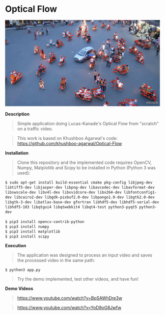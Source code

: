 # Optical Flow

![Demo Result](https://github.com/kranok-dev/Optical_Flow/blob/main/result_image.png?raw=true)

**Description**                                                               
> Simple application doing Lucas-Kanade's Optical Flow from "scratch" on a traffic video.

> This work is based on Khushboo Agarwal's code:
> https://github.com/khushboo-agarwal/Optical-Flow

**Installation**
> Clone this repository and the implemented code requires OpenCV, Numpy, Matplotlib and Scipy to be installed in Python (Python 3 was used):
  ```
  $ sudo apt-get install build-essential cmake pkg-config libjpeg-dev libtiff5-dev libjasper-dev libpng-dev libavcodec-dev libavformat-dev libswscale-dev libv4l-dev libxvidcore-dev libx264-dev libfontconfig1-dev libcairo2-dev libgdk-pixbuf2.0-dev libpango1.0-dev libgtk2.0-dev libgtk-3-dev libatlas-base-dev gfortran libhdf5-dev libhdf5-serial-dev libhdf5-103 libqtgui4 libqtwebkit4 libqt4-test python3-pyqt5 python3-dev
  
  $ pip3 install opencv-contrib-python
  $ pip3 install numpy
  $ pip3 install matplotlib
  $ pip3 install scipy
  ```

**Execution**
> The application was designed to process an input video and saves the processed video in the same path:
```
$ python3 app.py

```

> Try the demo implemented, test other videos, and have fun!

**Demo Videos**
> https://www.youtube.com/watch?v=BpSAWhDre3w

> https://www.youtube.com/watch?v=YoD8oG8Jwfw
